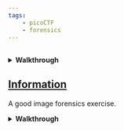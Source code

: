 ```yaml
---
tags:
    - picoCTF
    - forensics
---
```



## []()



<details markdown>
<summary><b> Walkthrough</b></summary>



</details>

## [Information](https://play.picoctf.org/playlists/16?m=115)

A good image forensics exercise.

<details markdown>
<summary><b> Walkthrough</b></summary>

1. Make a new directory to work in  and cd into it
```sh
dir='information'
mkdir $dir && cd $dir 
```
1. Now grab the file of interest
```sh
# your url may differ!
wget https://mercury.picoctf.net/static/7cf6a33f90deeeac5c73407a1bdc99b6/cat.jpg
```
1. Remember a jgp has EXIF data, lets look there first
```sh
exiftool cat.jpg
```
1. you should have output like:
```txt
exiftool cat.jpg 
ExifTool Version Number         : 12.40
File Name                       : cat.jpg
Directory                       : .
File Size                       : 858 KiB
File Modification Date/Time     : 2021:03:15 18:24:46+00:00
File Access Date/Time           : 2024:06:10 07:16:40+00:00
File Inode Change Date/Time     : 2024:06:10 07:16:40+00:00
File Permissions                : -rw-rw-r--
File Type                       : JPEG
File Type Extension             : jpg
MIME Type                       : image/jpeg
JFIF Version                    : 1.02
Resolution Unit                 : None
X Resolution                    : 1
Y Resolution                    : 1
Current IPTC Digest             : 7a78f3d9cfb1ce42ab5a3aa30573d617
Copyright Notice                : PicoCTF
Application Record Version      : 4
XMP Toolkit                     : Image::ExifTool 10.80
License                         : cGljb0NURnt0aGVfbTN0YWRhdGFfMXNfbW9kaWZpZWR9
Rights                          : PicoCTF
Image Width                     : 2560
Image Height                    : 1598
Encoding Process                : Baseline DCT, Huffman coding
Bits Per Sample                 : 8
Color Components                : 3
Y Cb Cr Sub Sampling            : YCbCr4:2:0 (2 2)
Image Size                      : 2560x1598
Megapixels                      : 4.1
```
1. Notice the data that stands out? `Licence` looks interesting
    - it is not words you would expect of a licence
    - it contains base64 alphanumeric chars
1. Try and unbase64 it...

</details>